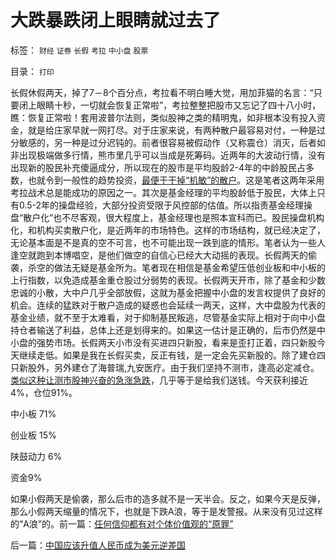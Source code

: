 # 大跌暴跌闭上眼睛就过去了

标签： `财经` `证券` `长假` `考拉` `中小盘` `股票` 

目录： `打印`

长假休假两天，掉了7－8个百分点，考拉看不明白睡大觉，用加菲猫的名言：“只要闭上眼睛十秒，一切就会恢复正常啦”，考拉整整把股市又忘记了四十八小时，瞧：恢复正常啦！套用波普尔法则，类似股神之类的精明鬼，如非根本没有投入资金，就是给庄家早就一网打尽。对于庄家来说，有两种散户最容易对付，一种是过分敏感的，另一种是过分迟钝的。前者很容易被假动作（又称震仓）消灭，后者如非出现极端做多行情，熊市里几乎可以当成是死筹码。近两年的大波动行情，没有出现新的股民补充傻逼成分，所以现在的股市是平均股龄2-4年的中龄股民占多数，也就令到一般性的趋势投资，[最便于干掉“机敏”的散户](../../../2009/5/20/庄家机构如何猎杀机敏的散户.md)。这是笔者这两年采用考拉战术总是能成功的原因之一。其次是基金经理的平均股龄低于股民，大体上只有0.5-2年的操盘经验，大部分投资受限于风控部的估值。所以指责基金经理操盘“散户化”也不尽客观，很大程度上，基金经理也是照本宣科而已。股民操盘机构化，和机构买卖散户化，是近两年的市场特色。这样的市场结构，就已经决定了，无论基本面是不是真的空不可言，也不可能出现一跌到底的情形。笔者认为一些人逢空就跑到本博唱空，是他们做空的自信心已经大大动摇的表现。长假两天的偷袭，杀空的做法无疑是基金所为。笔者现在相信是基金希望压低创业板和中小板的上行指数，以免造成基金重仓股过分弱势的表现。长假两天开市，除了基金和少数忠诚的小散，大中户几乎全部放假，这就为基金把握中小盘的发言权提供了良好的机会。连续的猛跌对于散户造成的疑惑也会延续一两天，这样，大中盘股为代表的基金业绩，就不至于太难看，对于抑制基民叛逃，尽管基金实际上相对于向中小盘持仓者输送了利益，总体上还是划得来的。如果这一估计是正确的，后市仍然是中小盘的强势市场。长假两天小市没有买进四只新股，看来是歪打正着，四只新股今天继续走低。如果是我在长假买卖，反正有钱，是一定会先买新股的。除了建仓四只新股外，另外建仓了海普瑞,九安医疗。由于我们坚持不测市，逢高必定减仓。[类似这种让测市股神兴奋的急涨急跌](../../../2010/5/10/逢大跌打击散户自信心是庄托的伎俩.md)，几乎等于是给我们送钱。今天获利接近4%，仓位91%。

中小板 71%

创业板 15%

陕鼓动力 6%

资金9%



如果小假两天是偷袭，那么后市的造多就不是一天半会。反之，如果今天是反弹，那么小假两天缩量的情况下，也就是下跌A浪，等于是发警报。从来没有见过这样的“A浪”的。前一篇：[任何信仰都有对个体价值观的“原罪”](../../../2010/6/20/任何信仰都有对个体价值观的“原罪”.md)

后一篇：[中国应该升值人民币成为美元逆差国](../../../2010/6/21/中国应该升值人民币成为美元逆差国.md)